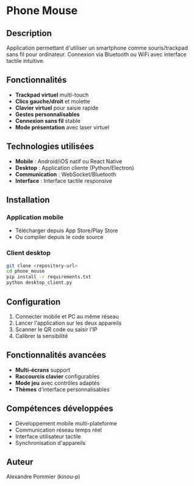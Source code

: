 # Phone Mouse

## Description
Application permettant d'utiliser un smartphone comme souris/trackpad sans fil pour ordinateur. Connexion via Bluetooth ou WiFi avec interface tactile intuitive.

## Fonctionnalités
- **Trackpad virtuel** multi-touch
- **Clics gauche/droit** et molette
- **Clavier virtuel** pour saisie rapide
- **Gestes personnalisables** 
- **Connexion sans fil** stable
- **Mode présentation** avec laser virtuel

## Technologies utilisées
- **Mobile** : Android/iOS natif ou React Native
- **Desktop** : Application cliente (Python/Electron)
- **Communication** : WebSocket/Bluetooth
- **Interface** : Interface tactile responsive

## Installation

### Application mobile
- Télécharger depuis App Store/Play Store
- Ou compiler depuis le code source

### Client desktop
```bash
git clone <repository-url>
cd phone_mouse
pip install -r requirements.txt
python desktop_client.py
```

## Configuration
1. Connecter mobile et PC au même réseau
2. Lancer l'application sur les deux appareils
3. Scanner le QR code ou saisir l'IP
4. Calibrer la sensibilité

## Fonctionnalités avancées
- **Multi-écrans** support
- **Raccourcis clavier** configurables
- **Mode jeu** avec contrôles adaptés
- **Thèmes** d'interface personnalisables

## Compétences développées
- Développement mobile multi-plateforme
- Communication réseau temps réel
- Interface utilisateur tactile
- Synchronisation d'appareils

## Auteur
Alexandre Pommier (kinou-p)